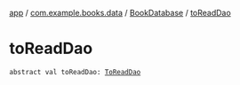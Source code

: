 [app](../../index.md) / [com.example.books.data](../index.md) / [BookDatabase](index.md) / [toReadDao](./to-read-dao.md)

# toReadDao

`abstract val toReadDao: `[`ToReadDao`](../../com.example.books.data.toread/-to-read-dao/index.md)